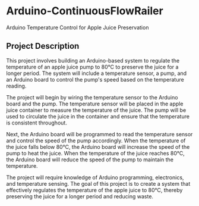 # Arduino-ContinuousFlowRailer

Arduino Temperature Control for Apple Juice Preservation

## Project Description

This project involves building an Arduino-based system to regulate the temperature of an apple juice pump to 80°C to preserve the juice for a longer period. The system will include a temperature sensor, a pump, and an Arduino board to control the pump's speed based on the temperature reading.

The project will begin by wiring the temperature sensor to the Arduino board and the pump. The temperature sensor will be placed in the apple juice container to measure the temperature of the juice. The pump will be used to circulate the juice in the container and ensure that the temperature is consistent throughout.

Next, the Arduino board will be programmed to read the temperature sensor and control the speed of the pump accordingly. When the temperature of the juice falls below 80°C, the Arduino board will increase the speed of the pump to heat the juice. When the temperature of the juice reaches 80°C, the Arduino board will reduce the speed of the pump to maintain the temperature.

The project will require knowledge of Arduino programming, electronics, and temperature sensing. The goal of this project is to create a system that effectively regulates the temperature of the apple juice to 80°C, thereby preserving the juice for a longer period and reducing waste.
